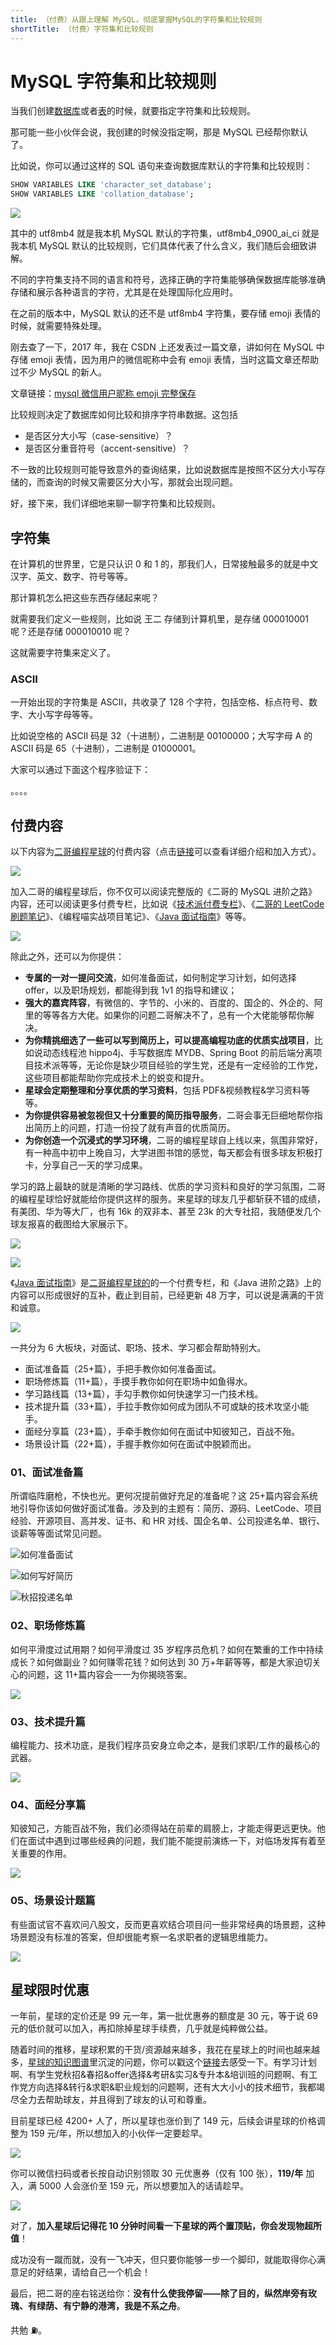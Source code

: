 ```yaml
---
title: （付费）从跟上理解 MySQL，彻底掌握MySQL的字符集和比较规则
shortTitle: （付费）字符集和比较规则
---
```


# MySQL 字符集和比较规则

当我们创建[数据库](https://javabetter.cn/mysql/database.html)或者[表](https://javabetter.cn/mysql/table.html)的时候，就要指定字符集和比较规则。

那可能一些小伙伴会说，我创建的时候没指定啊，那是 MySQL 已经帮你默认了。

比如说，你可以通过这样的 SQL 语句来查询数据库默认的字符集和比较规则：

```sql
SHOW VARIABLES LIKE 'character_set_database';
SHOW VARIABLES LIKE 'collation_database';
```

![](https://cdn.tobebetterjavaer.com/stutymore/charset-20240203204416.png)

其中的 utf8mb4 就是我本机 MySQL 默认的字符集，utf8mb4_0900_ai_ci 就是我本机 MySQL 默认的比较规则，它们具体代表了什么含义，我们随后会细致讲解。

不同的字符集支持不同的语言和符号，选择正确的字符集能够确保数据库能够准确存储和展示各种语言的字符，尤其是在处理国际化应用时。

在之前的版本中，MySQL 默认的还不是 utf8mb4 字符集，要存储 emoji 表情的时候，就需要特殊处理。

刚去查了一下，2017 年，我在 CSDN 上还发表过一篇文章，讲如何在 MySQL 中存储 emoji 表情，因为用户的微信昵称中会有 emoji 表情，当时这篇文章还帮助过不少 MySQL 的新人。

文章链接：[mysql 微信用户昵称 emoji 完整保存](https://blog.csdn.net/qing_gee/article/details/55658065)

比较规则决定了数据库如何比较和排序字符串数据。这包括

- 是否区分大小写（case-sensitive）？
- 是否区分重音符号（accent-sensitive）？

不一致的比较规则可能导致意外的查询结果，比如说数据库是按照不区分大小写存储的，而查询的时候又需要区分大小写，那就会出现问题。

好，接下来，我们详细地来聊一聊字符集和比较规则。

## 字符集

在计算机的世界里，它是只认识 0 和 1 的，那我们人，日常接触最多的就是中文汉字、英文、数字、符号等等。

那计算机怎么把这些东西存储起来呢？

就需要我们定义一些规则，比如说 王二 存储到计算机里，是存储 000010001 呢？还是存储 000010010 呢？

这就需要字符集来定义了。

### ASCII

一开始出现的字符集是 ASCII，共收录了 128 个字符，包括空格、标点符号、数字、大小写字母等等。

比如说空格的 ASCII 码是 32（十进制），二进制是 00100000；大写字母 A 的 ASCII 码是 65（十进制），二进制是 01000001。

大家可以通过下面这个程序验证下：

。。。。

## 付费内容

以下内容为[二哥编程星球](https://javabetter.cn/zhishixingqiu/)的付费内容（点击[链接](](https://javabetter.cn/mysql/))可以查看详细介绍和加入方式）。

![](https://cdn.tobebetterjavaer.com/stutymore/readme-20240116130809.png)

加入二哥的编程星球后，你不仅可以阅读完整版的《二哥的 MySQL 进阶之路》内容，还可以阅读更多付费专栏，比如说《[技术派付费专栏](https://javabetter.cn/zhishixingqiu/mianshi.html)》、《[二哥的 LeetCode 刷题笔记](https://paicoding.com/column/7/1)》、《编程喵实战项目笔记》、《[Java 面试指南](https://javabetter.cn/zhishixingqiu/mianshi.html)》等等。

![](https://cdn.tobebetterjavaer.com/stutymore/class-load-vip-20240116135627.png)

除此之外，还可以为你提供：

- **专属的一对一提问交流**，如何准备面试，如何制定学习计划，如何选择 offer，以及职场规划，都能得到我 1v1 的指导和建议；
- **强大的嘉宾阵容**，有微信的、字节的、小米的、百度的、国企的、外企的、阿里的等等各方大佬。如果你的问题二哥解决不了，总有一个大佬能够帮你解决。
- **为你精挑细选了一些可以写到简历上，可以提高编程功底的优质实战项目**，比如说动态线程池 hippo4j、手写数据库 MYDB、Spring Boot 的前后端分离项目技术派等等，无论你是缺少项目经验的学生党，还是有一定经验的工作党，这些项目都能帮助你完成技术上的蜕变和提升。
- **星球会定期整理和分享优质的学习资料**，包括 PDF&视频教程&学习资料等等。
- **为你提供容易被忽视但又十分重要的简历指导服务**，二哥会事无巨细地帮你指出简历上的问题，打造一份投了就有声音的优质简历。
- **为你创造一个沉浸式的学习环境**，二哥的编程星球自上线以来，氛围非常好，有一种高中初中上晚自习，大学进图书馆的感觉，每天都会有很多球友积极打卡，分享自己一天的学习成果。

学习的路上最缺的就是清晰的学习路线、优质的学习资料和良好的学习氛围，二哥的编程星球恰好就能给你提供这样的服务。来星球的球友几乎都斩获不错的成绩，有美团、华为等大厂，也有 16k 的双非本、甚至 23k 的大专社招，我随便发几个球友报喜的截图给大家展示下。

![](https://cdn.tobebetterjavaer.com/stutymore/readme-20231221211916.png)

![](https://cdn.tobebetterjavaer.com/stutymore/readme-20231221213449.png)

《[Java 面试指南](https://javabetter.cn/zhishixingqiu/mianshi.html)》是[二哥编程星球的](https://javabetter.cn/zhishixingqiu/)的一个付费专栏，和《Java 进阶之路》上的内容可以形成很好的互补，截止到目前，已经更新 48 万字，可以说是满满的干货和诚意。

![](https://cdn.tobebetterjavaer.com/stutymore/readme-20230904113349.png)

一共分为 6 大板块，对面试、职场、技术、学习都会帮助特别大。

- 面试准备篇（25+篇），手把手教你如何准备面试。
- 职场修炼篇（11+篇），手摸手教你如何在职场中如鱼得水。
- 学习路线篇（13+篇），手勾手教你如何快速学习一门技术栈。
- 技术提升篇（33+篇），手拉手教你如何成为团队不可或缺的技术攻坚小能手。
- 面经分享篇（23+篇），手牵手教你如何在面试中知彼知己，百战不殆。
- 场景设计篇（22+篇），手握手教你如何在面试中脱颖而出。

### 01、面试准备篇

所谓临阵磨枪，不快也光。更何况提前做好充足的准备呢？这 25+篇内容会系统地引导你该如何做好面试准备。涉及到的主题有：简历、源码、LeetCode、项目经验、开源项目、高并发、证书、和 HR 对线、国企名单、公司投递名单、银行、谈薪等等面试常见问题。

![如何准备面试](https://cdn.tobebetterjavaer.com/paicoding/8f43c95b9c03f786f42e314d84842564.png)


![如何写好简历](https://cdn.tobebetterjavaer.com/paicoding/d2770ebcf6433388f802d5bdd2db83f3.png)


![秋招投递名单](https://cdn.tobebetterjavaer.com/paicoding/c3e2e95606aa42f520bcffbb89807fbf.png)


### 02、职场修炼篇

如何平滑度过试用期？如何平滑度过 35 岁程序员危机？如何在繁重的工作中持续成长？如何做副业？如何赚零花钱？如何达到 30 万+年薪等等，都是大家迫切关心的问题，这 11+篇内容会一一为你揭晓答案。

![](https://cdn.tobebetterjavaer.com/paicoding/398dad8b63a4d1fe0998187bf02ec8f5.png)

### 03、技术提升篇

编程能力、技术功底，是我们程序员安身立命之本，是我们求职/工作的最核心的武器。


![](https://cdn.tobebetterjavaer.com/paicoding/0b2b08709ff2bfc7fefaa7d079760381.png)

### 04、面经分享篇

知彼知己，方能百战不殆，我们必须得站在前辈的肩膀上，才能走得更远更快。他们在面试中遇到过哪些经典的问题，我们能不能提前演练一下，对临场发挥有着至关重要的作用。


![](https://cdn.tobebetterjavaer.com/paicoding/200dac9430e454dafc42551d531c4bb1.png)

### 05、场景设计题篇

有些面试官不喜欢问八股文，反而更喜欢结合项目问一些非常经典的场景题，这种场景题没有标准的答案，但却很能考察一名求职者的逻辑思维能力。

![](https://cdn.tobebetterjavaer.com/paicoding/3a11266fb00df1b1e2c7e9283a82f0bb.png)

## 星球限时优惠

一年前，星球的定价还是 99 元一年，第一批优惠券的额度是 30 元，等于说 69 元的低价就可以加入，再扣除掉星球手续费，几乎就是纯粹做公益。

随着时间的推移，星球积累的干货/资源越来越多，我花在星球上的时间也越来越多，[星球的知识图谱](https://javabetter.cn/zhishixingqiu/map.html)里沉淀的问题，你可以戳这个[链接](https://javabetter.cn/zhishixingqiu/map.html)去感受一下。有学习计划啊、有学生党秋招&春招&offer选择&考研&实习&专升本&培训班的问题啊、有工作党方向选择&转行&求职&职业规划的问题啊，还有大大小小的技术细节，我都竭尽全力去帮助球友，并且得到了球友的认可和尊重。

目前星球已经 4200+ 人了，所以星球也涨价到了 149 元，后续会讲星球的价格调整为 159 元/年，所以想加入的小伙伴一定要趁早。

![](https://cdn.tobebetterjavaer.com/stutymore/readme-20240116130230.png)

你可以微信扫码或者长按自动识别领取 30 元优惠券（仅有 100 张），**119/年** 加入，满 5000 人会涨价至 159 元，所以想要加入的话请趁早。

![](https://cdn.tobebetterjavaer.com/stutymore/readme-20240116131318.png)

对了，**加入星球后记得花 10 分钟时间看一下星球的两个置顶贴，你会发现物超所值**！

成功没有一蹴而就，没有一飞冲天，但只要你能够一步一个脚印，就能取得你心满意足的好结果，请给自己一个机会！

最后，把二哥的座右铭送给你：**没有什么使我停留——除了目的，纵然岸旁有玫瑰、有绿荫、有宁静的港湾，我是不系之舟**。

共勉 ⛽️。